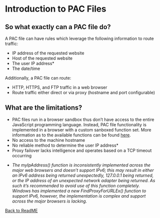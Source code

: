 # Introduction to PAC Files

## So what exactly can a PAC file do?
A PAC file can have rules which leverage the following information to route traffic:
- IP address of the requested website
- Host of the requested website
- The user IP address*
- The date/time


Additionally, a PAC file can route:

- HTTP, HTTPS, and FTP traffic in a web browser
- Route traffic either direct or via proxy (hostname and port configurable)


## What are the limitations?

- PAC files run in a browser sandbox thus don’t have access to the entire JavaScript programming language. Instead, PAC file functionality is implemented in a browser with a custom sanboxed function set. More information as to the available functions can be found [here](https://github.com/mdriesnj/findproxyforurl/blob/main/Pac_File_Coding/Pac_Functions.md).
- No access to the machine hostname
- No reliable method to determine the user IP address*
- Proxy failover lacks intelligence and operates based on a TCP timeout occurring

* *The myIpAddress() function is inconsistently implemented across the major web browsers and doesn’t support IPv6; this may result in either an IPv6 address being returned unexpectedly, 127.0.0.1 being returned, or the IP address of an unexpected network adapter being returned. As such it’s recommended to avoid use of this function completely. Windows has implemented a new FindProxyForURLEx() function to support IPv6, however, the implementation is complex and support across the major browsers is lacking.*

[Back to ReadME](https://github.com/mdriesnj/findproxyforurl/blob/main/README.md)
